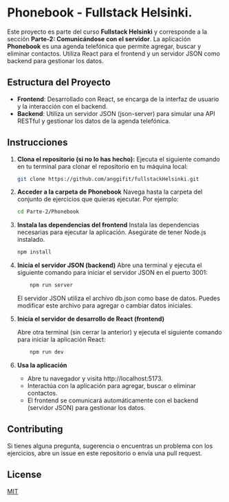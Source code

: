 # Phonebook - Fullstack Helsinki.

Este proyecto es parte del curso **Fullstack Helsinki** y corresponde a la sección **Parte-2: Comunicándose con el servidor**. La aplicación **Phonebook** es una agenda telefónica que permite agregar, buscar y eliminar contactos. Utiliza React para el frontend y un servidor JSON como backend para gestionar los datos.

## Estructura del Proyecto

- **Frontend**: Desarrollado con React, se encarga de la interfaz de usuario y la interacción con el backend.
- **Backend**: Utiliza un servidor JSON (json-server) para simular una API RESTful y gestionar los datos de la agenda telefónica.

## Instrucciones

1. **Clona el repositorio (si no lo has hecho):**
   Ejecuta el siguiente comando en tu terminal para clonar el repositorio en tu máquina local:

   ```bash
   git clone https://github.com/anggifit/fullstackHelsinki.git

   ```

2. **Acceder a la carpeta de Phonebook**
   Navega hasta la carpeta del conjunto de ejercicios que quieras ejecutar. Por ejemplo:

   ```bash
   cd Parte-2/Phonebook

   ```

3. **Instala las dependencias del frontend**
   Instala las dependencias necesarias para ejecutar la aplicación. Asegúrate de tener Node.js instalado.

   ```bash
   npm install

   ```

4. **Inicia el servidor JSON (backend)**
   Abre una terminal y ejecuta el siguiente comando para iniciar el servidor JSON en el puerto 3001:

   ```bash
       npm run server
   ```

   El servidor JSON utiliza el archivo db.json como base de datos. Puedes modificar este archivo para agregar o cambiar datos iniciales.

5. **Inicia el servidor de desarrollo de React (frontend)**

   Abre otra terminal (sin cerrar la anterior) y ejecuta el siguiente comando para iniciar la aplicación React:

   ```bash
       npm run dev
   ```

6. **Usa la aplicación**
   - Abre tu navegador y visita http://localhost:5173.
   - Interactúa con la aplicación para agregar, buscar o eliminar contactos.
   - El frontend se comunicará automáticamente con el backend (servidor JSON) para gestionar los datos.

## Contributing

Si tienes alguna pregunta, sugerencia o encuentras un problema con los ejercicios, abre un issue en este repositorio o envía una pull request.

## License

[MIT](https://choosealicense.com/licenses/mit/)
